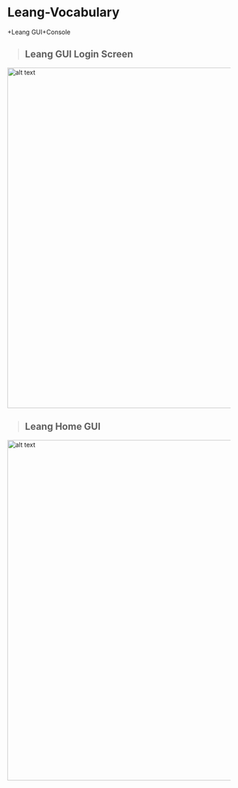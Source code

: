 # Leang-Vocabulary

+Leang GUI+Console

>## Leang GUI Login Screen 
<img src="https://i.imgur.com/a/zinc8Qv.png" alt="alt text" width="600" height="768">

>## Leang Home GUI
<img src="https://i.imgur.com/a/j6DOa3T.png" alt="alt text" width="600" height="768">
